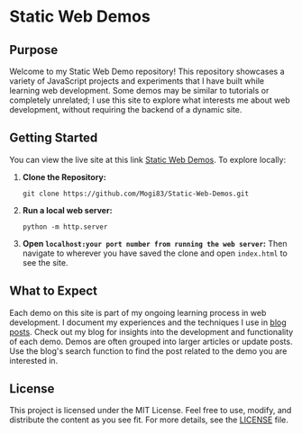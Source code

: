 # Static Web Demos

## Purpose

Welcome to my Static Web Demo repository! This repository showcases a variety of JavaScript projects and experiments that I have built while learning web development. Some demos may be similar to tutorials or completely unrelated; I use this site to explore what interests me about web development, without requiring the backend of a dynamic site.

## Getting Started

You can view the live site at this link [Static Web Demos](https://mogi83.github.io/Static-Web-Sandbox/). To explore locally:

1. **Clone the Repository:**
   ```
   git clone https://github.com/Mogi83/Static-Web-Demos.git
   ```
2. **Run a local web server:**
   ```
   python -m http.server
   ```
3. **Open `localhost:your port number from running the web server`:**
   Then navigate to wherever you have saved the clone and open `index.html` to see the site.

## What to Expect

Each demo on this site is part of my ongoing learning process in web development. I document my experiences and the techniques I use in [blog posts](https://mogi83.github.io). Check out my blog for insights into the development and functionality of each demo. Demos are often grouped into larger articles or update posts. Use the blog's search function to find the post related to the demo you are interested in.
## License

This project is licensed under the MIT License. Feel free to use, modify, and distribute the content as you see fit. For more details, see the [LICENSE](LICENSE) file.
